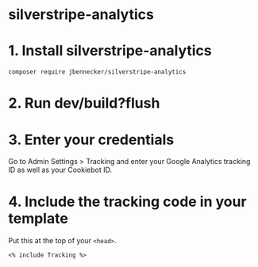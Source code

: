 # silverstripe-analytics

# 1. Install silverstripe-analytics

```
composer require jbennecker/silverstripe-analytics
```

# 2. Run dev/build?flush

# 3. Enter your credentials

Go to Admin Settings > Tracking and enter your Google Analytics tracking ID as well as your Cookiebot ID.

# 4. Include the tracking code in your template

Put this at the top of your `<head>`.

`<% include Tracking %>`
